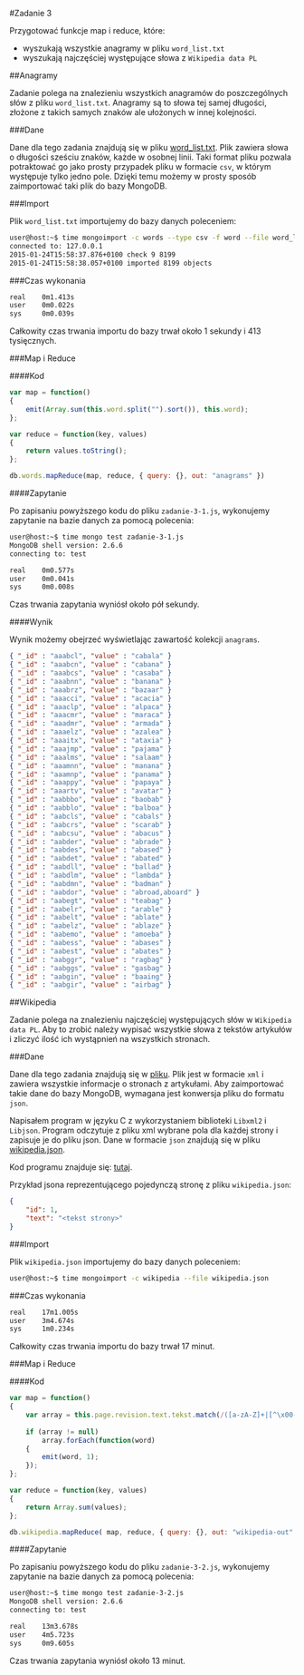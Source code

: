#Zadanie 3

Przygotować funkcje map i reduce, które:

* wyszukają wszystkie anagramy w pliku `word_list.txt`
* wyszukają najczęściej występujące słowa z `Wikipedia data PL`

##Anagramy

Zadanie polega na znalezieniu wszystkich anagramów do poszczególnych słów z pliku `word_list.txt`. Anagramy są to słowa tej samej długości, złożone z takich samych znaków ale ułożonych w innej kolejności.

###Dane

Dane dla tego zadania znajdują się w pliku [word_list.txt](http://wbzyl.inf.ug.edu.pl/nosql/doc/data/word_list.txt). Plik zawiera słowa o długości sześciu znaków, każde w osobnej linii. Taki format pliku pozwala potraktować go jako prosty przypadek pliku w formacie `csv`, w którym występuje tylko jedno pole. Dzięki temu możemy w prosty sposób zaimportować taki plik do bazy MongoDB.

###Import

Plik `word_list.txt` importujemy do bazy danych poleceniem:

```sh
user@host:~$ time mongoimport -c words --type csv -f word --file word_list.txt
connected to: 127.0.0.1
2015-01-24T15:58:37.876+0100 check 9 8199
2015-01-24T15:58:38.057+0100 imported 8199 objects
```

###Czas wykonania

```sh
real    0m1.413s
user    0m0.022s
sys     0m0.039s
```

Całkowity czas trwania importu do bazy trwał około 1 sekundy i 413 tysięcznych.

###Map i Reduce

####Kod

```js
var map = function()
{
    emit(Array.sum(this.word.split("").sort()), this.word);
};

var reduce = function(key, values)
{
    return values.toString();
};

db.words.mapReduce(map, reduce, { query: {}, out: "anagrams" })
```

####Zapytanie

Po zapisaniu powyższego kodu do pliku `zadanie-3-1.js`, wykonujemy zapytanie na bazie danych za pomocą polecenia:

```sh
user@host:~$ time mongo test zadanie-3-1.js
MongoDB shell version: 2.6.6
connecting to: test

real    0m0.577s
user    0m0.041s
sys     0m0.008s
```

Czas trwania zapytania wyniósł około pół sekundy.

####Wynik

Wynik możemy obejrzeć wyświetlając zawartość kolekcji `anagrams`.

```json
{ "_id" : "aaabcl", "value" : "cabala" }
{ "_id" : "aaabcn", "value" : "cabana" }
{ "_id" : "aaabcs", "value" : "casaba" }
{ "_id" : "aaabnn", "value" : "banana" }
{ "_id" : "aaabrz", "value" : "bazaar" }
{ "_id" : "aaacci", "value" : "acacia" }
{ "_id" : "aaaclp", "value" : "alpaca" }
{ "_id" : "aaacmr", "value" : "maraca" }
{ "_id" : "aaadmr", "value" : "armada" }
{ "_id" : "aaaelz", "value" : "azalea" }
{ "_id" : "aaaitx", "value" : "ataxia" }
{ "_id" : "aaajmp", "value" : "pajama" }
{ "_id" : "aaalms", "value" : "salaam" }
{ "_id" : "aaamnn", "value" : "manana" }
{ "_id" : "aaamnp", "value" : "panama" }
{ "_id" : "aaappy", "value" : "papaya" }
{ "_id" : "aaartv", "value" : "avatar" }
{ "_id" : "aabbbo", "value" : "baobab" }
{ "_id" : "aabblo", "value" : "balboa" }
{ "_id" : "aabcls", "value" : "cabals" }
{ "_id" : "aabcrs", "value" : "scarab" }
{ "_id" : "aabcsu", "value" : "abacus" }
{ "_id" : "aabder", "value" : "abrade" }
{ "_id" : "aabdes", "value" : "abased" }
{ "_id" : "aabdet", "value" : "abated" }
{ "_id" : "aabdll", "value" : "ballad" }
{ "_id" : "aabdlm", "value" : "lambda" }
{ "_id" : "aabdmn", "value" : "badman" }
{ "_id" : "aabdor", "value" : "abroad,aboard" }
{ "_id" : "aabegt", "value" : "teabag" }
{ "_id" : "aabelr", "value" : "arable" }
{ "_id" : "aabelt", "value" : "ablate" }
{ "_id" : "aabelz", "value" : "ablaze" }
{ "_id" : "aabemo", "value" : "amoeba" }
{ "_id" : "aabess", "value" : "abases" }
{ "_id" : "aabest", "value" : "abates" }
{ "_id" : "aabggr", "value" : "ragbag" }
{ "_id" : "aabggs", "value" : "gasbag" }
{ "_id" : "aabgin", "value" : "baaing" }
{ "_id" : "aabgir", "value" : "airbag" }
```

##Wikipedia

Zadanie polega na znalezieniu najczęściej występujących słów w `Wikipedia data PL`. Aby to zrobić należy wypisać wszystkie słowa z tekstów artykułów i zliczyć ilość ich wystąpnień na wszystkich stronach.

###Dane

Dane dla tego zadania znajdują się w [pliku](http://dumps.wikimedia.org/plwiki/20150116/plwiki-20150116-pages-articles-multistream.xml.bz2). Plik jest w formacie `xml` i zawiera wszystkie informacje o stronach z artykułami. Aby zaimportować takie dane do bazy MongoDB, wymagana jest konwersja pliku do formatu `json`.

Napisałem program w języku C z wykorzystaniem biblioteki `Libxml2` i `Libjson`. Program odczytuje z pliku xml wybrane pola dla każdej strony i zapisuje je do pliku json. Dane w formacie `json` znajdują się w pliku [wikipedia.json](./data/wikipedia.json).

Kod programu znajduje się: [tutaj](./zadanie-3-xml-json-parser).

Przykład jsona reprezentującego pojedynczą stronę z pliku `wikipedia.json`:

```json
{
    "id": 1,
    "text": "<tekst strony>"
}
```

###Import

Plik `wikipedia.json` importujemy do bazy danych poleceniem:

```sh
user@host:~$ time mongoimport -c wikipedia --file wikipedia.json
```

###Czas wykonania

```sh
real    17m1.005s
user    3m4.674s
sys     1m0.234s
```

Całkowity czas trwania importu do bazy trwał 17 minut.

###Map i Reduce

####Kod

```js
var map = function()
{
    var array = this.page.revision.text.tekst.match(/([a-zA-Z]+|[^\x00-\x7F]+)+/g);
    
    if (array != null)
        array.forEach(function(word)
    {
        emit(word, 1);
    });
};

var reduce = function(key, values)
{
    return Array.sum(values);
};

db.wikipedia.mapReduce( map, reduce, { query: {}, out: "wikipedia-out" })
```

####Zapytanie

Po zapisaniu powyższego kodu do pliku `zadanie-3-2.js`, wykonujemy zapytanie na bazie danych za pomocą polecenia:

```sh
user@host:~$ time mongo test zadanie-3-2.js
MongoDB shell version: 2.6.6
connecting to: test

real    13m3.678s
user    4m5.723s
sys     0m9.605s
```

Czas trwania zapytania wyniósł około 13 minut.
